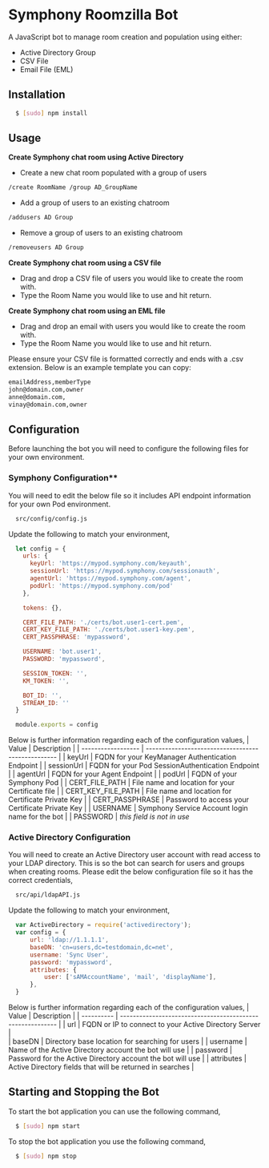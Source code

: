 # Symphony Roomzilla Bot

A JavaScript bot to manage room creation and population using either:
  - Active Directory Group
  - CSV File
  - Email File (EML)

## Installation

``` bash
  $ [sudo] npm install
```

## Usage
__Create Symphony chat room using Active Directory__
  - Create a new chat room populated with a group of users
``` bash
/create RoomName /group AD_GroupName
```
  - Add a group of users to an existing chatroom
``` bash
/addusers AD Group
```
  - Remove a group of users to an existing chatroom
``` bash
/removeusers AD Group
```
__Create Symphony chat room using a CSV file__
  - Drag and drop a CSV file of users you would like to create the room with.
  - Type the Room Name you would like to use and hit return.

__Create Symphony chat room using an EML file__
  - Drag and drop an email with users you would like to create the room with.
  - Type the Room Name you would like to use and hit return.

Please ensure your CSV file is formatted correctly and ends with a .csv extension. Below is an example template you can copy:
``` bash
emailAddress,memberType
john@domain.com,owner
anne@domain.com,
vinay@domain.com,owner
```

## Configuration
Before launching the bot you will need to configure the following files for your own environment.

### Symphony Configuration**
You will need to edit the below file so it includes API endpoint information for your own Pod environment.
``` bash
  src/config/config.js
```

Update the following to match your environment,
``` js
  let config = {
    urls: {
      keyUrl: 'https://mypod.symphony.com/keyauth',
      sessionUrl: 'https://mypod.symphony.com/sessionauth',
      agentUrl: 'https://mypod.symphony.com/agent',
      podUrl: 'https://mypod.symphony.com/pod'
    },

    tokens: {},

    CERT_FILE_PATH: './certs/bot.user1-cert.pem',
    CERT_KEY_FILE_PATH: './certs/bot.user1-key.pem',
    CERT_PASSPHRASE: 'mypassword',

    USERNAME: 'bot.user1',
    PASSWORD: 'mypassword',

    SESSION_TOKEN: '',
    KM_TOKEN: '',

    BOT_ID: '',
    STREAM_ID: ''
  }

  module.exports = config
```

Below is further information regarding each of the configuration values,
 | Value              | Description                                        |
 | ------------------ | -------------------------------------------------- |
 | keyUrl             | FQDN for your KeyManager Authentication Endpoint   |
 | sessionUrl         | FQDN for your Pod SessionAuthentication Endpoint   |
 | agentUrl           | FQDN for your Agent Endpoint                       |
 | podUrl             | FQDN of your Symphony Pod                          |
 | CERT_FILE_PATH     | File name and location for your Certificate file   |
 | CERT_KEY_FILE_PATH | File name and location for Certificate Private Key |
 | CERT_PASSPHRASE    | Password to access your Certificate Private Key    |
 | USERNAME           | Symphony Service Account login name for the bot    |
 | PASSWORD           | _this field is not in use_

### Active Directory Configuration
You will need to create an Active Directory user account with read access to your LDAP directory.  This is so the bot can search for users and groups when creating rooms.  Please edit the below configuration file so it has the correct credentials,
``` bash
  src/api/ldapAPI.js
```

Update the following to match your environment,
``` js
  var ActiveDirectory = require('activedirectory');
  var config = {
      url: 'ldap://1.1.1.1',
      baseDN: 'cn=users,dc=testdomain,dc=net',
      username: 'Sync User',
      password: 'mypassword',
      attributes: {
          user: ['sAMAccountName', 'mail', 'displayName'],
      },
  }
```

Below is further information regarding each of the configuration values,
 | Value      | Description                                                |
 | ---------- | ---------------------------------------------------------- |
 | url        | FQDN or IP to connect to your Active Directory Server      |    
 | baseDN     | Directory base location for searching for users            |
 | username   | Name of the Active Directory account the bot will use      |
 | password   | Password for the Active Directory account the bot will use |
 | attributes | Active Directory fields that will be returned in searches  |

## Starting and Stopping the Bot
To start the bot application you can use the following command,
``` bash
  $ [sudo] npm start
```

To stop the bot application you use the following command,
``` bash
  $ [sudo] npm stop
```
